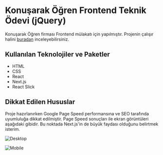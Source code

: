 # Konuşarak Öğren Frontend Teknik Ödevi (jQuery)

Konuşarak Öğren firması Frontend mülakatı için yapılmıştır. Projenin çalışır halini [buradan](https://konusarakogren-case-nextjs.vercel.app/) inceleyebilirsiniz.


## Kullanılan Teknolojiler ve Paketler

 - HTML
 - CSS
 - React
 - Next.js
 - React Slick

## Dikkat Edilen Hususlar

Proje hazırlanırken Google Page Speed performansına ve SEO tarafında uyumluluğa dikkat edilmiştir. Page Speed sonuçları ile ekran görüntüleri aşağıdaki gibidir. Bu noktada Next.js'in de büyük faydası olduğunu belirtmek isterim.

![Desktop](https://furkan.dev/konusarakogren-case/desktop-pagespeednext.jpg) 

![Mobile](https://furkan.dev/konusarakogren-case/mobile-pagespeednext.jpg)




